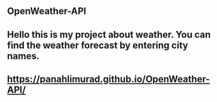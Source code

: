 ## OpenWeather-API
## Hello this is my project about weather. You can find the weather forecast by entering city names.
## https://panahlimurad.github.io/OpenWeather-API/
